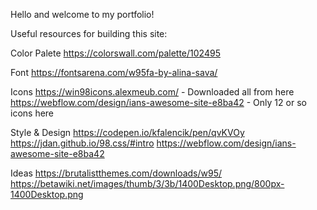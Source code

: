Hello and welcome to my portfolio!

Useful resources for building this site:

Color Palete
https://colorswall.com/palette/102495

Font
https://fontsarena.com/w95fa-by-alina-sava/

Icons
https://win98icons.alexmeub.com/ - Downloaded all from here
https://webflow.com/design/ians-awesome-site-e8ba42 - Only 12 or so icons here

Style & Design
https://codepen.io/kfalencik/pen/qvKVOy
https://jdan.github.io/98.css/#intro
https://webflow.com/design/ians-awesome-site-e8ba42

Ideas
https://brutalistthemes.com/downloads/w95/
https://betawiki.net/images/thumb/3/3b/1400Desktop.png/800px-1400Desktop.png

